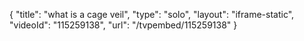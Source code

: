 {
    "title": "what is a cage veil",
    "type": "solo",
    "layout": "iframe-static",
    "videoId": "115259138",
    "url": "\/tvpembed\/115259138"
}